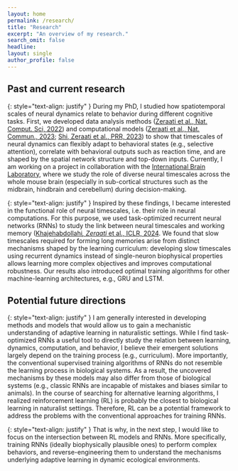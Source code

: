 ```yaml
---
layout: home
permalink: /research/
title: "Research"
excerpt: "An overview of my research."
search_omit: false
headline: 
layout: single
author_profile: false
---
```


## Past and current research

{: style="text-align: justify" }
During my PhD, I studied how spatiotemporal scales of neural dynamics relate to behavior during different cognitive tasks. First, we developed data analysis methods ([Zeraati et al., Nat. Comput. Sci, 2022](https://www.nature.com/articles/s43588-022-00214-3)) and computational models ([Zeraati et al., Nat. Commun., 2023](https://www.nature.com/articles/s41467-023-37613-7); [Shi, Zeraati et al., PRR, 2023](https://journals.aps.org/prresearch/abstract/10.1103/PhysRevResearch.5.013005)) to show that timescales of neural dynamics can flexibly adapt to behavioral states (e.g., selective attention), correlate with behavioral outputs such as reaction time, and are shaped by the spatial network structure and top-down inputs. Currently, I am working on a project in collaboration with the [International Brain Laboratory](https://www.internationalbrainlab.com/), where we study the role of diverse neural timescales across the whole mouse brain (especially in sub-cortical structures such as the midbrain, hindbrain and cerebellum) during decision-making. 


{: style="text-align: justify" }
Inspired by these findings, I became interested in the functional role of neural timescales, i.e. their role in neural computations. For this purpose, we used task-optimized recurrent neural networks (RNNs) to study the link between neural timescales and working memory ([Khajehabdollahi<sup>*</sup>, Zeraati<sup>*</sup> et al., ICLR, 2024](https://openreview.net/forum?id=xwKt6bUkXj). We found that slow timescales required for forming long memories arise from distinct mechanisms shaped by the learning curriculum: developing slow timescales using recurrent dynamics instead of single-neuron biophysical properties allows learning more complex objectives and improves computational robustness. Our results also introduced optimal training algorithms for other machine-learning architectures, e.g., GRU and LSTM. 

## Potential future directions

{: style="text-align: justify" }
I am generally interested in developing methods and models that would allow us to gain a mechanistic understanding of adaptive learning in naturalistic settings. While I find task-optimized RNNs a useful tool to directly study the relation between learning, dynamics, computation, and behavior, I believe their emergent solutions largely depend on the training process (e.g., curriculum). More importantly, the conventional supervised training algorithms of RNNs do not resemble the learning process in biological systems. As a result, the uncovered mechanisms by these models may also differ from those of biological systems (e.g., classic RNNs are incapable of mistakes and biases similar to animals). In the course of searching for alternative learning algorithms, I realized reinforcement learning (RL) is probably the closest to biological learning in naturalist settings. Therefore, RL can be a potential framework to address the problems with the conventional approaches for training RNNs.


{: style="text-align: justify" }
That is why, in the next step, I would like to focus on the intersection between RL models and RNNs. More specifically, training RNNs (ideally biophysically plausible ones) to perform complex behaviors, and reverse-engineering them to understand the mechanisms underlying adaptive learning in dynamic ecological environments. 




